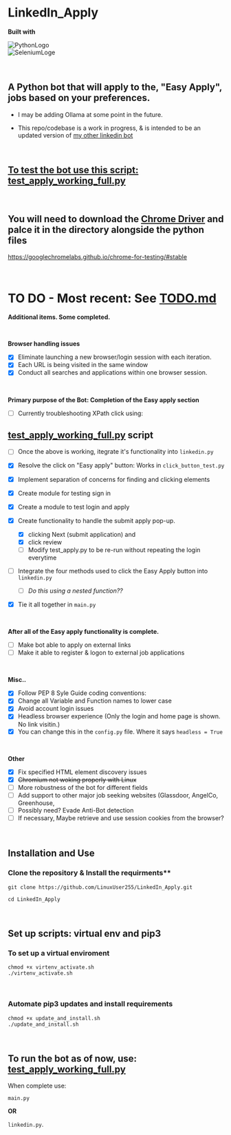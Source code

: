 # LinkedIn_Apply


**Built with**

![PythonLogo](https://github.com/user-attachments/assets/4c25054e-c5b1-4577-b1cc-35930bc6cae6)    
![SeleniumLoge](https://github.com/user-attachments/assets/cef6469b-8193-41ac-b663-992b2a788c0a)



<br>



## A Python bot that will apply to the, "Easy Apply", jobs based on your preferences.

- I may be adding Ollama at some point in the future.

- This repo/codebase is a work in progress, & is intended to be an updated version of [my other linkedin bot](https://github.com/LinuxUser255/linkedin-application-bot)

<br>

## [To test the bot use this script:  test_apply_working_full.py](https://github.com/LinuxUser255/LinkedIn_Apply/blob/main/Test_Scripts/test_apply_working_full.py)


<br>


## You will need to download the [Chrome Driver](https://googlechromelabs.github.io/chrome-for-testing/#stable) and palce it in the directory alongside the python files
https://googlechromelabs.github.io/chrome-for-testing/#stable

<br>

# TO DO - Most recent: See [TODO.md](https://github.com/LinuxUser255/LinkedIn_Apply/blob/main/TODO.md)


**Additional items. Some completed.**

<br>

**Browser handling issues**
- [x] Eliminate launching a new browser/login session with each iteration.
- [x] Each URL is being visited in the same window
- [x] Conduct all searches and applications within one browser session.

<br>

**Primary purpose of the Bot: Completion of the Easy apply section**
- [ ] Currently troubleshooting XPath click using:
  
## [test_apply_working_full.py](https://github.com/LinuxUser255/LinkedIn_Apply/blob/main/Test_Scripts/test_apply_working_full.py) script
- [ ] Once the above is working, itegrate it's functionality into `linkedin.py`
- [x] Resolve the click on "Easy apply" button: Works in `click_button_test.py`
- [x] Implement separation of concerns for finding and clicking elements
- [x] Create module for testing sign in
- [x] Create a module to test login and apply

- [x]  Create functionality to handle the submit apply pop-up.  
	- [x] clicking Next (submit application) and 
	- [x] click review
	- [ ] Modify test_apply.py to be re-run without repeating the login everytime

- [ ] Integrate the four methods used to click the Easy Apply button into `linkedin.py`
  - [ ] _Do this using a nested function??_


- [x] Tie it all together in `main.py`


<br>

  **After all of the Easy apply functionality is complete.**
- [ ] Make bot able to apply on external links
- [ ] Make it able to register & logon to external job applications

<br>

  **Misc..**
- [x] Follow PEP 8 Syle Guide coding conventions:
- [x] Change all Variable and Function names to lower case
- [x] Avoid account login issues
- [x] Headless browser experience (Only the login and home page is shown. No link visitin.)
- [x] You can change this in the `config.py` file. Where it says `headless = True`

<br>

**Other**
- [x] Fix specified HTML element discovery issues
- [x] ~~Chromium not woking properly with Linux~~
- [ ] More robustness of the bot for different fields
- [ ] Add support to other major job seeking websites (Glassdoor, AngelCo, Greenhouse,
- [ ] Possibly need? Evade Anti-Bot detection
- [ ] If necessary, Maybe retrieve and use session cookies from the browser?

<br>

## Installation and Use

### Clone the repository & Install the requirments**
```shell
git clone https://github.com/LinuxUser255/LinkedIn_Apply.git

cd LinkedIn_Apply
```
<br>

## Set up scripts: virtual env and pip3

### To set up a virtual enviroment
```shell
chmod +x virtenv_activate.sh
./virtenv_activate.sh
```
<br>

### Automate pip3 updates and install requirements

```shell
chmod +x update_and_install.sh
./update_and_install.sh
````

<br>

## To run the bot as of now, use: [test_apply_working_full.py](https://github.com/LinuxUser255/LinkedIn_Apply/blob/main/Test_Scripts/test_apply_working_full.py)  


When complete use:

`main.py` 

**OR**

`linkedin.py`.


<br>

